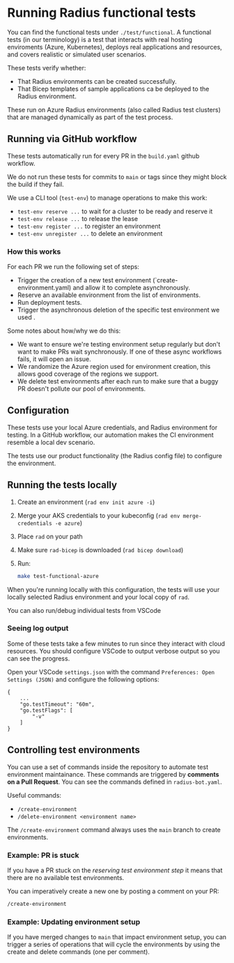 # Running Radius functional tests

You can find the functional tests under `./test/functional`. A functional tests (in our terminology) is a test that interacts with real hosting enviroments (Azure, Kubernetes), deploys real applications and resources, and covers realistic or simulated user scenarios.

These tests verify whether:

- That Radius environments can be created successfully.
- That Bicep templates of sample applications ca be deployed to the Radius environment. 

These run on Azure Radius environments (also called Radius test clusters) that are managed dynamically as part of the test process.

## Running via GitHub workflow

These tests automatically run for every PR in the `build.yaml` github workflow.

We do not run these tests for commits to `main` or tags since they might block the build if they fail.

We use a CLI tool (`test-env`) to manage operations to make this work:

- `test-env reserve ...` to wait for a cluster to be ready and reserve it
- `test-env release ...` to release the lease 
- `test-env register ...` to register an environment
- `test-env unregister ...` to delete an environment

### How this works 

For each PR we run the following set of steps:

- Trigger the creation of a new test environment (`create-environment.yaml) and allow it to complete asynchronously.
- Reserve an available environment from the list of environments.
- Run deployment tests.
- Trigger the asynchronous deletion of the specific test environment we used .

Some notes about how/why we do this:

- We want to ensure we're testing environment setup regularly but don't want to make PRs wait synchronously. If one of these async workflows fails, it will open an issue.
- We randomize the Azure region used for environment creation, this allows good coverage of the regions we support.
- We delete test environments after each run to make sure that a buggy PR doesn't pollute our pool of environments.

## Configuration

These tests use your local Azure credentials, and Radius environment for testing. In a GitHub workflow, our automation makes the CI environment resemble a local dev scenario.

The tests use our product functionality (the Radius config file) to configure the environment.

## Running the tests locally

1. Create an environment (`rad env init azure -i`)
2. Merge your AKS credentials to your kubeconfig (`rad env merge-credentials -e azure`)
3. Place `rad` on your path
4. Make sure `rad-bicep` is downloaded (`rad bicep download`)
5. Run:

    ```sh
    make test-functional-azure
    ```

When you're running locally with this configuration, the tests will use your locally selected Radius environment and your local copy of `rad`.

You can also run/debug individual tests from VSCode

### Seeing log output

Some of these tests take a few minutes to run since they interact with cloud resources. You should configure VSCode to output verbose output so you can see the progress.

Open your VSCode `settings.json` with the command `Preferences: Open Settings (JSON)` and configure the following options:
```
{
    ...
    "go.testTimeout": "60m",
    "go.testFlags": [
        "-v"
    ]
}
```

## Controlling test environments

You can use a set of commands inside the repository to automate test environment maintainance. These commands are triggered by **comments on a Pull Request**. You can see the commands defined in `radius-bot.yaml`.

Useful commands:

- `/create-environment`
- `/delete-environment <environment name>`

The `/create-environment` command always uses the `main` branch to create environments.

### Example: PR is stuck

If you have a PR stuck on the *reserving test environment step* it means that there are no available test environments.

You can imperatively create a new one by posting a comment on your PR:

```txt
/create-environment
```

### Example: Updating environment setup

If you have merged changes to `main` that impact environment setup, you can trigger a series of operations that will cycle the environments by using the create and delete commands (one per comment).
